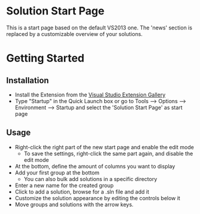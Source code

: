 # Solution Start Page

This is a start page based on the default VS2013 one.
The 'news' section is replaced by a customizable overview of your solutions.


# Getting Started

## Installation

- Install the Extension from the [Visual Studio Extension Gallery](https://visualstudiogallery.msdn.microsoft.com/de5a8b10-d521-43ba-8af4-938c19b10ec9)
- Type "Startup" in the Quick Launch box or go to Tools --> Options --> Environment --> Startup and select the 'Solution Start Page' as start page

## Usage

- Right-click the right part of the new start page and enable the edit mode
	- To save the settings, right-click the same part again, and disable the edit mode
- At the bottom, define the amount of columns you want to display
- Add your first group at the bottom
	- You can also bulk add solutions in a specific directory
- Enter a new name for the created group
- Click to add a solution, browse for a .sln file and add it
- Customize the solution appearance by editing the controls below it
- Move groups and solutions with the arrow keys.